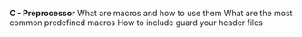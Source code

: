 __C - Preprocessor__
What are macros and how to use them
What are the most common predefined macros
How to include guard your header files